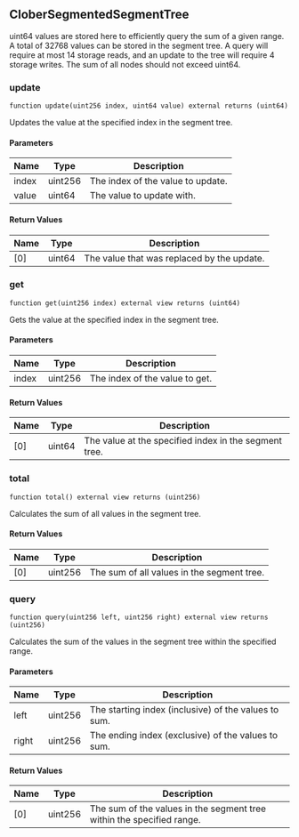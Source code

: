 ## CloberSegmentedSegmentTree

uint64 values are stored here to efficiently query the sum of a given range.
A total of 32768 values can be stored in the segment tree.
A query will require at most 14 storage reads, and an update to the tree will require 4 storage writes.
The sum of all nodes should not exceed uint64.

### update

```solidity
function update(uint256 index, uint64 value) external returns (uint64)
```

Updates the value at the specified index in the segment tree.

#### Parameters

| Name | Type | Description |
| ---- | ---- | ----------- |
| index | uint256 | The index of the value to update. |
| value | uint64 | The value to update with. |

#### Return Values

| Name | Type | Description |
| ---- | ---- | ----------- |
| [0] | uint64 | The value that was replaced by the update. |

### get

```solidity
function get(uint256 index) external view returns (uint64)
```

Gets the value at the specified index in the segment tree.

#### Parameters

| Name | Type | Description |
| ---- | ---- | ----------- |
| index | uint256 | The index of the value to get. |

#### Return Values

| Name | Type | Description |
| ---- | ---- | ----------- |
| [0] | uint64 | The value at the specified index in the segment tree. |

### total

```solidity
function total() external view returns (uint256)
```

Calculates the sum of all values in the segment tree.

#### Return Values

| Name | Type | Description |
| ---- | ---- | ----------- |
| [0] | uint256 | The sum of all values in the segment tree. |

### query

```solidity
function query(uint256 left, uint256 right) external view returns (uint256)
```

Calculates the sum of the values in the segment tree within the specified range.

#### Parameters

| Name | Type | Description |
| ---- | ---- | ----------- |
| left | uint256 | The starting index (inclusive) of the values to sum. |
| right | uint256 | The ending index (exclusive) of the values to sum. |

#### Return Values

| Name | Type | Description |
| ---- | ---- | ----------- |
| [0] | uint256 | The sum of the values in the segment tree within the specified range. |

